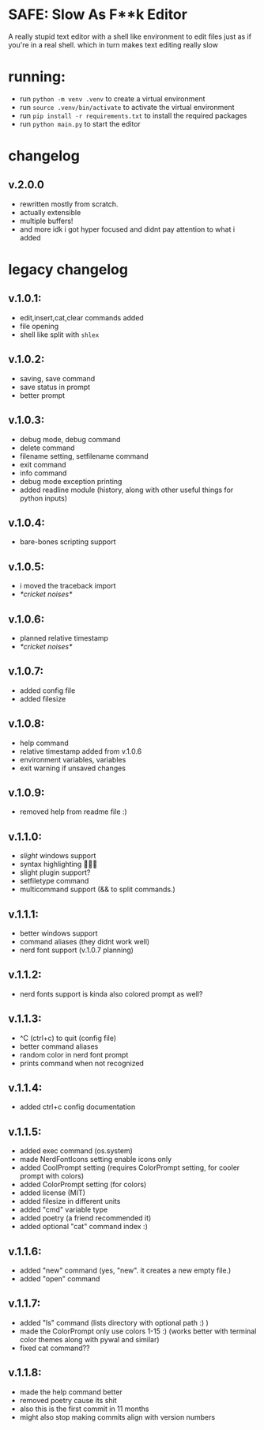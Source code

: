 # SAFE: Slow As F\*\*k Editor

A really stupid text editor with a shell like environment to edit files just as if you're in a real shell. which in turn makes text editing really slow

# running:
* run `python -m venv .venv` to create a virtual environment
* run `source .venv/bin/activate` to activate the virtual environment
* run `pip install -r requirements.txt` to install the required packages
* run `python main.py` to start the editor

# changelog

## v.2.0.0
* rewritten mostly from scratch.
* actually extensible
* multiple buffers!
* and more idk i got hyper focused and didnt pay attention to what i added


# legacy changelog

## v.1.0.1:
* edit,insert,cat,clear commands added
* file opening
* shell like split with `shlex`

## v.1.0.2:
* saving, save command
* save status in prompt
* better prompt

## v.1.0.3:
* debug mode, debug command
* delete command
* filename setting, setfilename command
* exit command
* info command
* debug mode exception printing
* added readline module (history, along with other useful things for python inputs)

## v.1.0.4:
* bare-bones scripting support

## v.1.0.5:
* i moved the traceback import
* *\*cricket noises\**

## v.1.0.6:
* planned relative timestamp
* *\*cricket noises\**

## v.1.0.7:
* added config file
* added filesize

## v.1.0.8:
* help command
* relative timestamp added from v.1.0.6
* environment variables, variables
* exit warning if unsaved changes

## v.1.0.9:
* removed help from readme file :)

## v.1.1.0:
* *slight* windows support
* syntax highlighting 🥳🥳🥳
* slight plugin support?
* setfiletype command
* multicommand support (&& to split commands.)

## v.1.1.1:
* better windows support
* command aliases (they didnt work well)
* nerd font support (v.1.0.7 planning)

## v.1.1.2:
* nerd fonts support is kinda also colored prompt as well?

## v.1.1.3:
* ^C (ctrl+c) to quit (config file)
* better command aliases
* random color in nerd font prompt
* prints command when not recognized

## v.1.1.4:
* added ctrl+c config documentation

## v.1.1.5:
* added exec command (os.system)
* made NerdFontIcons setting enable icons only
* added CoolPrompt setting (requires ColorPrompt setting, for cooler prompt with colors)
* added ColorPrompt setting (for colors)
* added license (MIT)
* added filesize in different units
* added "cmd" variable type
* added poetry (a friend recommended it)
* added optional "cat" command index :)

## v.1.1.6:
* added "new" command (yes, "new". it creates a new empty file.)
* added "open" command

## v.1.1.7:
* added "ls" command (lists directory with optional path :) )
* made the ColorPrompt only use colors 1-15 :) (works better with terminal color themes along with pywal and similar)
* fixed cat command??

## v.1.1.8:
* made the help command better
* removed poetry cause its shit
* also this is the first commit in 11 months
* might also stop making commits align with version numbers
